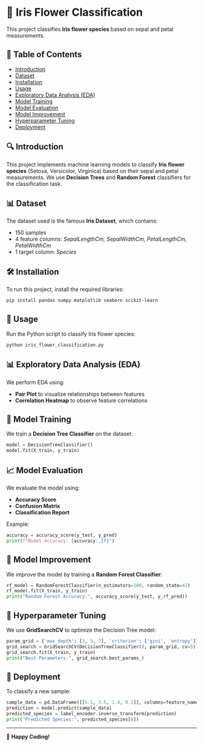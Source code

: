 # 🌸 Iris Flower Classification

This project classifies **Iris flower species** based on sepal and petal measurements.

## 📌 Table of Contents
- [Introduction](#introduction)
- [Dataset](#dataset)
- [Installation](#installation)
- [Usage](#usage)
- [Exploratory Data Analysis (EDA)](#exploratory-data-analysis-eda)
- [Model Training](#model-training)
- [Model Evaluation](#model-evaluation)
- [Model Improvement](#model-improvement)
- [Hyperparameter Tuning](#hyperparameter-tuning)
- [Deployment](#deployment)

## 🔍 Introduction
This project implements machine learning models to classify **Iris flower species** (Setosa, Versicolor, Virginica) based on their sepal and petal measurements. We use **Decision Trees** and **Random Forest** classifiers for the classification task.

## 📊 Dataset
The dataset used is the famous **Iris Dataset**, which contains:
- 150 samples
- 4 feature columns: *SepalLengthCm, SepalWidthCm, PetalLengthCm, PetalWidthCm*
- 1 target column: *Species*

## 🛠 Installation
To run this project, install the required libraries:
```bash
pip install pandas numpy matplotlib seaborn scikit-learn
```

## 🚀 Usage
Run the Python script to classify Iris flower species:
```bash
python iris_flower_classification.py
```

## 📊 Exploratory Data Analysis (EDA)
We perform EDA using:
- **Pair Plot** to visualize relationships between features
- **Correlation Heatmap** to observe feature correlations

## 🎯 Model Training
We train a **Decision Tree Classifier** on the dataset:
```python
model = DecisionTreeClassifier()
model.fit(X_train, y_train)
```

## 📈 Model Evaluation
We evaluate the model using:
- **Accuracy Score**
- **Confusion Matrix**
- **Classification Report**

Example:
```python
accuracy = accuracy_score(y_test, y_pred)
print(f"Model Accuracy: {accuracy:.2f}")
```

## 🔄 Model Improvement
We improve the model by training a **Random Forest Classifier**:
```python
rf_model = RandomForestClassifier(n_estimators=100, random_state=42)
rf_model.fit(X_train, y_train)
print("Random Forest Accuracy:", accuracy_score(y_test, y_rf_pred))
```

## 🔧 Hyperparameter Tuning
We use **GridSearchCV** to optimize the Decision Tree model:
```python
param_grid = {'max_depth': [3, 5, 7], 'criterion': ['gini', 'entropy']}
grid_search = GridSearchCV(DecisionTreeClassifier(), param_grid, cv=5)
grid_search.fit(X_train, y_train)
print("Best Parameters:", grid_search.best_params_)
```

## 🚀 Deployment
To classify a new sample:
```python
sample_data = pd.DataFrame([[5.1, 3.5, 1.4, 0.2]], columns=feature_names)
prediction = model.predict(sample_data)
predicted_species = label_encoder.inverse_transform(prediction)
print("Predicted Species:", predicted_species[0])
```



---

🎉 **Happy Coding!**

